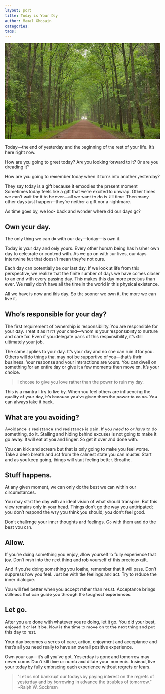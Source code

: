```yaml
---
layout: post
title: Today is Your Day
author: Manal Ghosain
categories:
tags:
---
```


![Green path](/images/your-day.jpg)

Today—the end of yesterday and the beginning of the rest of your life. It’s here right now. 

How are you going to greet today? Are you looking forward to it? Or are you dreading it? 

How are you going to remember today when it turns into another yesterday? 

They say today is a gift because it embodies the present moment. Sometimes today feels like a gift that we’re excited to unwrap. Other times we can’t wait for it to be over—all we want to do is kill time. Then many other days just happen—they’re neither a gift nor a nightmare. 

As time goes by, we look back and wonder where did our days go? 

## Own your day.

The only thing we can do with our day—today—is own it. 

Today is your day and only yours. Every other human being has his/her own day to celebrate or contend with. As we go on with our lives, our days intertwine but that doesn’t mean they’re not ours. 

Each day can potentially be our last day. If we look at life from this perspective, we realize that the finite number of days we have comes closer to an end with every passing day. This makes this day more precious than ever. We really don’t have all the time in the world in this physical existence. 

All we have is now and this day. So the sooner we own it, the more we can live it. 

## Who’s responsible for your day?

The first requirement of ownership is responsibility. You are responsible for your day. Treat it as if it’s your child—whom is your responsibility to nurture and care for. Even if you delegate parts of this responsibility, it’s still ultimately your job. 

The same applies to your day. It’s your day and no one can ruin it for you. Others will do things that may not be supportive of you—that’s their business. Your response and your interactions are yours. You can dwell on something for an entire day or give it a few moments then move on. It’s your choice. 

> I choose to give you love rather than the power to ruin my day.

This is a mantra I try to live by. When you feel others are influencing the quality of your day, it’s because you’ve given them the power to do so. You can always take it back. 

## What are you avoiding?

Avoidance is resistance and resistance is pain. If you _need to or have to_ do something, do it. Stalling and hiding behind excuses is not going to make it go away. It will eat at you and linger. So get it over and done with. 

You can kick and scream but that is only going to make you feel worse. Take a deep breath and act from the calmest state you can muster. Start and as you keep going, things will start feeling better. Breathe. 

## Stuff happens.

At any given moment, we can only do the best we can within our circumstances. 

You may start the day with an ideal vision of what should transpire. But this view remains only in your head. Things don’t go the way you anticipated; you don’t respond the way you think you should; you don’t feel good. 

Don’t challenge your inner thoughts and feelings. Go with them and do the best you can. 

## Allow.

If you’re doing something you enjoy, allow yourself to fully experience that joy. Don’t rush into the next thing and rob yourself of this precious gift. 

And if you’re doing something you loathe, remember that it will pass. Don’t suppress how you feel. Just be with the feelings and act. Try to reduce the inner dialogue. 

You will feel better when you accept rather than resist. Acceptance brings stillness that can guide you through the toughest experiences. 

## Let go.

After you are done with whatever you’re doing, let it go. You did your best, enjoyed it or let it be. Now is the time to move on to the next thing and put this day to rest. 

Your day becomes a series of care, action, enjoyment and acceptance and that’s all you need really to have an overall positive experience. 

Own your day—it’s all you've got. Yesterday is gone and tomorrow may never come. Don’t kill time or numb and dilute your moments. Instead, live your today by fully embracing each experience without regrets or fears. 

> "Let us not bankrupt our todays by paying interest on the regrets of yesterday and by borrowing in advance the troubles of tomorrow.” ~Ralph W. Sockman